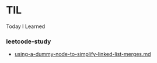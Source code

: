 # TIL
Today I Learned

### leetcode-study
* [using-a-dummy-node-to-simplify-linked-list-merges.md](./leetcode-study/using-a-dummy-node-to-simplify-linked-list-merges.md)
